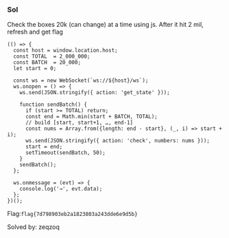 ### Sol  

Check the boxes 20k (can change) at a time using js. After it hit 2 mil, refresh and get flag  

```
(() => {
  const host = window.location.host;
  const TOTAL  = 2_000_000;
  const BATCH  = 20_000;
  let start = 0;

  const ws = new WebSocket(`ws://${host}/ws`);
  ws.onopen = () => {
    ws.send(JSON.stringify({ action: 'get_state' }));

    function sendBatch() {
      if (start >= TOTAL) return;
      const end = Math.min(start + BATCH, TOTAL);
      // build [start, start+1, …, end-1]
      const nums = Array.from({length: end - start}, (_, i) => start + i);
      ws.send(JSON.stringify({ action: 'check', numbers: nums }));
      start = end;
      setTimeout(sendBatch, 50);
    }
    sendBatch();
  };

  ws.onmessage = (evt) => {
    console.log('→', evt.data);
  };
})();

```

Flag:`flag{7d798903eb2a1823803a243dde6e9d5b}`

Solved by: zeqzoq